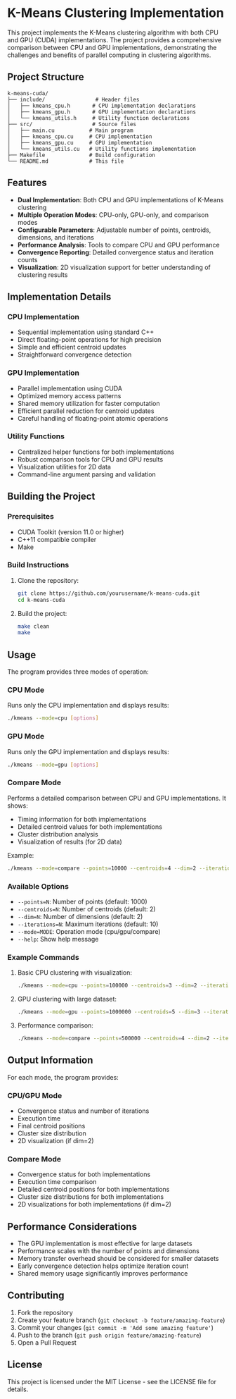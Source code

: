 # K-Means Clustering Implementation

This project implements the K-Means clustering algorithm with both CPU and GPU (CUDA) implementations. The project provides a comprehensive comparison between CPU and GPU implementations, demonstrating the challenges and benefits of parallel computing in clustering algorithms.

## Project Structure

```
k-means-cuda/
├── include/                # Header files
│   ├── kmeans_cpu.h       # CPU implementation declarations
│   ├── kmeans_gpu.h       # GPU implementation declarations
│   └── kmeans_utils.h     # Utility function declarations
├── src/                   # Source files
│   ├── main.cu           # Main program
│   ├── kmeans_cpu.cu     # CPU implementation
│   ├── kmeans_gpu.cu     # GPU implementation
│   └── kmeans_utils.cu   # Utility functions implementation
├── Makefile              # Build configuration
└── README.md             # This file
```

## Features

- **Dual Implementation**: Both CPU and GPU implementations of K-Means clustering
- **Multiple Operation Modes**: CPU-only, GPU-only, and comparison modes
- **Configurable Parameters**: Adjustable number of points, centroids, dimensions, and iterations
- **Performance Analysis**: Tools to compare CPU and GPU performance
- **Convergence Reporting**: Detailed convergence status and iteration counts
- **Visualization**: 2D visualization support for better understanding of clustering results

## Implementation Details

### CPU Implementation
- Sequential implementation using standard C++
- Direct floating-point operations for high precision
- Simple and efficient centroid updates
- Straightforward convergence detection

### GPU Implementation
- Parallel implementation using CUDA
- Optimized memory access patterns
- Shared memory utilization for faster computation
- Efficient parallel reduction for centroid updates
- Careful handling of floating-point atomic operations

### Utility Functions
- Centralized helper functions for both implementations
- Robust comparison tools for CPU and GPU results
- Visualization utilities for 2D data
- Command-line argument parsing and validation

## Building the Project

### Prerequisites

- CUDA Toolkit (version 11.0 or higher)
- C++11 compatible compiler
- Make

### Build Instructions

1. Clone the repository:
   ```bash
   git clone https://github.com/yourusername/k-means-cuda.git
   cd k-means-cuda
   ```

2. Build the project:
   ```bash
   make clean
   make
   ```

## Usage

The program provides three modes of operation:

### CPU Mode
Runs only the CPU implementation and displays results:
```bash
./kmeans --mode=cpu [options]
```

### GPU Mode
Runs only the GPU implementation and displays results:
```bash
./kmeans --mode=gpu [options]
```

### Compare Mode
Performs a detailed comparison between CPU and GPU implementations. It shows:
- Timing information for both implementations
- Detailed centroid values for both implementations
- Cluster distribution analysis
- Visualization of results (for 2D data)

Example:
```bash
./kmeans --mode=compare --points=10000 --centroids=4 --dim=2 --iterations=100
```

### Available Options

- `--points=N`: Number of points (default: 1000)
- `--centroids=N`: Number of centroids (default: 2)
- `--dim=N`: Number of dimensions (default: 2)
- `--iterations=N`: Maximum iterations (default: 10)
- `--mode=MODE`: Operation mode (cpu/gpu/compare)
- `--help`: Show help message

### Example Commands

1. Basic CPU clustering with visualization:
   ```bash
   ./kmeans --mode=cpu --points=100000 --centroids=3 --dim=2 --iterations=1000
   ```

2. GPU clustering with large dataset:
   ```bash
   ./kmeans --mode=gpu --points=1000000 --centroids=5 --dim=3 --iterations=100
   ```

3. Performance comparison:
   ```bash
   ./kmeans --mode=compare --points=500000 --centroids=4 --dim=2 --iterations=100
   ```

## Output Information

For each mode, the program provides:

### CPU/GPU Mode
- Convergence status and number of iterations
- Execution time
- Final centroid positions
- Cluster size distribution
- 2D visualization (if dim=2)

### Compare Mode
- Convergence status for both implementations
- Execution time comparison
- Detailed centroid positions for both implementations
- Cluster size distributions for both implementations
- 2D visualizations for both implementations (if dim=2)

## Performance Considerations

- The GPU implementation is most effective for large datasets
- Performance scales with the number of points and dimensions
- Memory transfer overhead should be considered for smaller datasets
- Early convergence detection helps optimize iteration count
- Shared memory usage significantly improves performance

## Contributing

1. Fork the repository
2. Create your feature branch (`git checkout -b feature/amazing-feature`)
3. Commit your changes (`git commit -m 'Add some amazing feature'`)
4. Push to the branch (`git push origin feature/amazing-feature`)
5. Open a Pull Request

## License

This project is licensed under the MIT License - see the LICENSE file for details.
